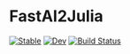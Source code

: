 # FastAI2Julia

[![Stable](https://img.shields.io/badge/docs-stable-blue.svg)](https://opus111.github.io/FastAI2Julia.jl/stable)
[![Dev](https://img.shields.io/badge/docs-dev-blue.svg)](https://opus111.github.io/FastAI2Julia.jl/dev)
[![Build Status](https://travis-ci.com/opus111/FastAI2Julia.jl.svg?branch=master)](https://travis-ci.com/opus111/FastAI2Julia.jl)
